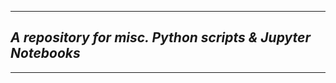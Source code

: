 -----------------------
## ***A repository for misc. Python scripts & Jupyter Notebooks***
-----------------------
